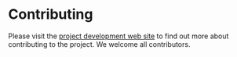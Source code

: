 # Contributing

Please visit the 
[project development web site](https://groovy.apache.org/)
to find out more about contributing to the project.
We welcome all contributors.
